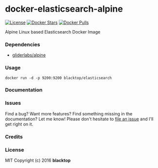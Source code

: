 docker-elasticsearch-alpine
===========================

[![License](http://img.shields.io/:license-mit-blue.svg)](http://doge.mit-license.org) [![Docker Stars](https://img.shields.io/docker/stars/blacktop/elasticsearch.svg)](https://hub.docker.com/r/blacktop/elasticsearch/) [![Docker Pulls](https://img.shields.io/docker/pulls/blacktop/elasticsearch.svg)](https://hub.docker.com/r/blacktop/elasticsearch/)

Alpine Linux based Elasticsearch Docker Image

### Dependencies

-	[gliderlabs/alpine](https://index.docker.io/_/gliderlabs/alpine/)

### Usage

```
docker run -d -p 9200:9200 blacktop/elasticsearch
```

### Documentation

### Issues

Find a bug? Want more features? Find something missing in the documentation? Let me know! Please don't hesitate to [file an issue](https://github.com/blacktop/docker-elasticsearch-alpine/issues/new) and I'll get right on it.

### Credits

### License

MIT Copyright (c) 2016 **blacktop**
